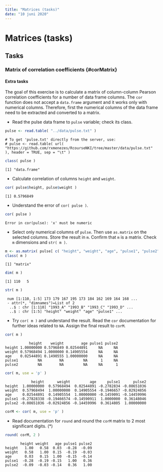```yaml
---
title: "Matrices (tasks)"
date: "10 juni 2020"
---
```




# Matrices (tasks)

## Tasks

### Matrix of correlation coefficients {#corMatrix}

#### Extra tasks

The goal of this exercise is to calculate a matrix of column-column Pearson correlation coefficients for a number of data frame columns. The `cor` function does not accept a `data.frame` argument and it works only with numerical columns. Therefore, first the numerical columns of the data frame need to be extracted and converted to a matrix.

- Read the pulse data frame to `pulse` variable; check its class.

```r
pulse <- read.table( "../data/pulse.txt" )
```

```
# To get 'pulse.txt' directly from the server, use:
# pulse <- read.table( url( "https://github.com/rxmenezes/RcourseNKI/tree/master/data/pulse.txt" ), header = TRUE, sep = "\t" )
```


```r
class( pulse )
```

```
[1] "data.frame"
```

- Calculate correlation of columns `height` and `weight`.

```r
cor( pulse$height, pulse$weight )
```

```
[1] 0.5796849
```

- Understand the error of `cor( pulse )`.

```r
cor( pulse )
```

```
Error in cor(pulse): 'x' must be numeric
```

- Select only numerical columns of `pulse`. Then use `as.matrix` on the selected columns. Store the result in `m`. Confirm that `m` is a matrix. Check `m` dimensions and `str( m )`.

```r
m <- as.matrix( pulse[ c( "height", "weight", "age", "pulse1", "pulse2" ) ] )
class( m )
```

```
[1] "matrix"
```

```r
dim( m )
```

```
[1] 110   5
```

```r
str( m )
```

```
 num [1:110, 1:5] 173 179 167 195 173 184 162 169 164 168 ...
 - attr(*, "dimnames")=List of 2
  ..$ : chr [1:110] "1993_A" "1993_B" "1993_C" "1993_D" ...
  ..$ : chr [1:5] "height" "weight" "age" "pulse1" ...
```

- Try `cor( m )` and understand the result. Read the `cor` documentation for further ideas related to `NA`. Assign the final result to `corM`.

```r
cor( m )
```

```
           height    weight        age pulse1 pulse2
height 1.00000000 0.5796849 0.02544891     NA     NA
weight 0.57968494 1.0000000 0.14905554     NA     NA
age    0.02544891 0.1490555 1.00000000     NA     NA
pulse1         NA        NA         NA      1     NA
pulse2         NA        NA         NA     NA      1
```

```r
cor( m, use = 'p' )
```

```
            height      weight         age     pulse1      pulse2
height  1.00000000  0.57968494  0.02544891 -0.2782834 -0.08651036
weight  0.57968494  1.00000000  0.14905554 -0.1946657 -0.02924856
age     0.02544891  0.14905554  1.00000000 -0.1459091 -0.14459996
pulse1 -0.27828338 -0.19466574 -0.14590911  1.0000000  0.36148046
pulse2 -0.08651036 -0.02924856 -0.14459996  0.3614805  1.00000000
```

```r
corM <- cor( m, use = 'p' )
```

- Read documentation for `round` and round the `corM` matrix to 2 most significant digits. (*)

```r
round( corM, 2 )
```

```
       height weight   age pulse1 pulse2
height   1.00   0.58  0.03  -0.28  -0.09
weight   0.58   1.00  0.15  -0.19  -0.03
age      0.03   0.15  1.00  -0.15  -0.14
pulse1  -0.28  -0.19 -0.15   1.00   0.36
pulse2  -0.09  -0.03 -0.14   0.36   1.00
```
